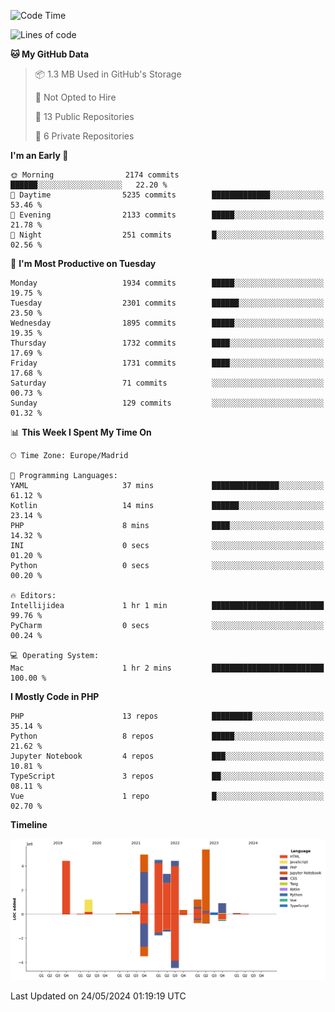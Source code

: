 <!--START_SECTION:waka-->
![Code Time](http://img.shields.io/badge/Code%20Time-160%20hrs%2016%20mins-blue)

![Lines of code](https://img.shields.io/badge/From%20Hello%20World%20I%27ve%20Written-31.3%20million%20lines%20of%20code-blue)

**🐱 My GitHub Data** 

> 📦 1.3 MB Used in GitHub's Storage 
 > 
> 🚫 Not Opted to Hire
 > 
> 📜 13 Public Repositories 
 > 
> 🔑 6 Private Repositories 
 > 
**I'm an Early 🐤** 

```text
🌞 Morning                2174 commits        ██████░░░░░░░░░░░░░░░░░░░   22.20 % 
🌆 Daytime                5235 commits        █████████████░░░░░░░░░░░░   53.46 % 
🌃 Evening                2133 commits        █████░░░░░░░░░░░░░░░░░░░░   21.78 % 
🌙 Night                  251 commits         █░░░░░░░░░░░░░░░░░░░░░░░░   02.56 % 
```
📅 **I'm Most Productive on Tuesday** 

```text
Monday                   1934 commits        █████░░░░░░░░░░░░░░░░░░░░   19.75 % 
Tuesday                  2301 commits        ██████░░░░░░░░░░░░░░░░░░░   23.50 % 
Wednesday                1895 commits        █████░░░░░░░░░░░░░░░░░░░░   19.35 % 
Thursday                 1732 commits        ████░░░░░░░░░░░░░░░░░░░░░   17.69 % 
Friday                   1731 commits        ████░░░░░░░░░░░░░░░░░░░░░   17.68 % 
Saturday                 71 commits          ░░░░░░░░░░░░░░░░░░░░░░░░░   00.73 % 
Sunday                   129 commits         ░░░░░░░░░░░░░░░░░░░░░░░░░   01.32 % 
```


📊 **This Week I Spent My Time On** 

```text
🕑︎ Time Zone: Europe/Madrid

💬 Programming Languages: 
YAML                     37 mins             ███████████████░░░░░░░░░░   61.12 % 
Kotlin                   14 mins             ██████░░░░░░░░░░░░░░░░░░░   23.14 % 
PHP                      8 mins              ████░░░░░░░░░░░░░░░░░░░░░   14.32 % 
INI                      0 secs              ░░░░░░░░░░░░░░░░░░░░░░░░░   01.20 % 
Python                   0 secs              ░░░░░░░░░░░░░░░░░░░░░░░░░   00.20 % 

🔥 Editors: 
Intellijidea             1 hr 1 min          █████████████████████████   99.76 % 
PyCharm                  0 secs              ░░░░░░░░░░░░░░░░░░░░░░░░░   00.24 % 

💻 Operating System: 
Mac                      1 hr 2 mins         █████████████████████████   100.00 % 
```

**I Mostly Code in PHP** 

```text
PHP                      13 repos            █████████░░░░░░░░░░░░░░░░   35.14 % 
Python                   8 repos             █████░░░░░░░░░░░░░░░░░░░░   21.62 % 
Jupyter Notebook         4 repos             ███░░░░░░░░░░░░░░░░░░░░░░   10.81 % 
TypeScript               3 repos             ██░░░░░░░░░░░░░░░░░░░░░░░   08.11 % 
Vue                      1 repo              █░░░░░░░░░░░░░░░░░░░░░░░░   02.70 % 
```



**Timeline**

![Lines of Code chart](https://raw.githubusercontent.com/danisoronellas/danisoronellas/main/assets/bar_graph.png)


 Last Updated on 24/05/2024 01:19:19 UTC
<!--END_SECTION:waka-->
